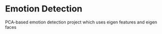 Emotion Detection
=================

PCA-based emotion detection project which uses eigen features and eigen faces
